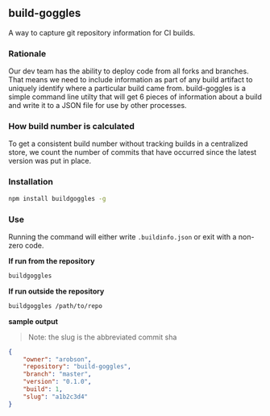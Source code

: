 ## build-goggles
A way to capture git repository information for CI builds.

### Rationale
Our dev team has the ability to deploy code from all forks and branches. That means we need to include information as part of any build artifact to uniquely identify where a particular build came from. build-goggles is a simple command line utilty that will get 6 pieces of information about a build and write it to a JSON file for use by other processes.

### How build number is calculated
To get a consistent build number without tracking builds in a centralized store, we count the number of commits that have occurred since the latest version was put in place.

### Installation

```bash
npm install buildgoggles -g
```

### Use
Running the command will either write `.buildinfo.json` or exit with a non-zero code.

__If run from the repository__
```bash
buildgoggles
```

__If run outside the repository__
```bash
buildgoggles /path/to/repo
```

__sample output__

> Note: the slug is the abbreviated commit sha

```json
{
	"owner": "arobson",
	"repository": "build-goggles",
	"branch": "master",
	"version": "0.1.0",
	"build": 1,
	"slug": "a1b2c3d4"
}
```
